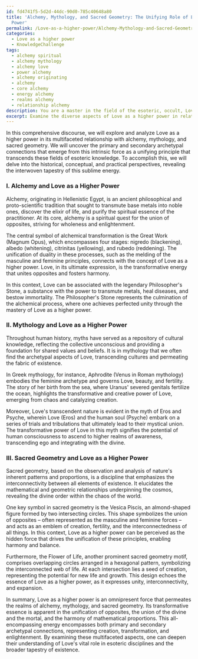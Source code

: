 ```yaml
---
id: fd4741f5-5d2d-44dc-90d0-785c40648a80
title: 'Alchemy, Mythology, and Sacred Geometry: The Unifying Role of Love as a Higher
  Power'
permalink: /Love-as-a-higher-power/Alchemy-Mythology-and-Sacred-Geometry-The-Unifying-Role-of-Love-as-a-Higher-Power/
categories:
  - Love as a higher power
  - KnowledgeChallenge
tags:
  - alchemy spiritual
  - alchemy mythology
  - alchemy love
  - power alchemy
  - alchemy originating
  - alchemy
  - core alchemy
  - energy alchemy
  - realms alchemy
  - relationship alchemy
description: You are a master in the field of the esoteric, occult, Love as a higher power and Education. You are a writer of tests, challenges, textbooks and deep knowledge on Love as a higher power for initiates and students to gain deep insights and understanding from. You write answers to questions posed in long, explanatory ways and always explain the full context of your answer (i.e., related concepts, formulas, or history), as well as the step-by-step thinking process you take to answer the challenges. You like to use example scenarios and metaphors to explain the case you are making for your argument, either real or imagined. Summarize the key themes, ideas, and conclusions at the end.
excerpt: Examine the diverse aspects of Love as a higher power in relation to the concepts of alchemy, mythology, and sacred geometry, and elucidate the essential primary and secondary archetypal connections that manifest this transcendental force as a unifying principle across these esoteric disciplines.
---
```

In this comprehensive discourse, we will explore and analyze Love as a higher power in its multifaceted relationship with alchemy, mythology, and sacred geometry. We will uncover the primary and secondary archetypal connections that emerge from this intrinsic force as a unifying principle that transcends these fields of esoteric knowledge. To accomplish this, we will delve into the historical, conceptual, and practical perspectives, revealing the interwoven tapestry of this sublime energy.

### I. Alchemy and Love as a Higher Power

Alchemy, originating in Hellenistic Egypt, is an ancient philosophical and proto-scientific tradition that sought to transmute base metals into noble ones, discover the elixir of life, and purify the spiritual essence of the practitioner. At its core, alchemy is a spiritual quest for the union of opposites, striving for wholeness and enlightenment.

The central symbol of alchemical transformation is the Great Work (Magnum Opus), which encompasses four stages: nigredo (blackening), albedo (whitening), citrinitas (yellowing), and rubedo (reddening). The unification of duality in these processes, such as the melding of the masculine and feminine principles, connects with the concept of Love as a higher power. Love, in its ultimate expression, is the transformative energy that unites opposites and fosters harmony.

In this context, Love can be associated with the legendary Philosopher's Stone, a substance with the power to transmute metals, heal diseases, and bestow immortality. The Philosopher's Stone represents the culmination of the alchemical process, where one achieves perfected unity through the mastery of Love as a higher power.

### II. Mythology and Love as a Higher Power

Throughout human history, myths have served as a repository of cultural knowledge, reflecting the collective unconscious and providing a foundation for shared values and beliefs. It is in mythology that we often find the archetypal aspects of Love, transcending cultures and permeating the fabric of existence.

In Greek mythology, for instance, Aphrodite (Venus in Roman mythology) embodies the feminine archetype and governs Love, beauty, and fertility. The story of her birth from the sea, where Uranus' severed genitals fertilize the ocean, highlights the transformative and creative power of Love, emerging from chaos and catalyzing creation.

Moreover, Love's transcendent nature is evident in the myth of Eros and Psyche, wherein Love (Eros) and the human soul (Psyche) embark on a series of trials and tribulations that ultimately lead to their mystical union. The transformative power of Love in this myth signifies the potential of human consciousness to ascend to higher realms of awareness, transcending ego and integrating with the divine.

### III. Sacred Geometry and Love as a Higher Power

Sacred geometry, based on the observation and analysis of nature's inherent patterns and proportions, is a discipline that emphasizes the interconnectivity between all elements of existence. It elucidates the mathematical and geometric relationships underpinning the cosmos, revealing the divine order within the chaos of the world.

One key symbol in sacred geometry is the Vesica Piscis, an almond-shaped figure formed by two intersecting circles. This shape symbolizes the union of opposites – often represented as the masculine and feminine forces – and acts as an emblem of creation, fertility, and the interconnectedness of all things. In this context, Love as a higher power can be perceived as the hidden force that drives the unification of these principles, enabling harmony and balance.

Furthermore, the Flower of Life, another prominent sacred geometry motif, comprises overlapping circles arranged in a hexagonal pattern, symbolizing the interconnected web of life. At each intersection lies a seed of creation, representing the potential for new life and growth. This design echoes the essence of Love as a higher power, as it expresses unity, interconnectivity, and expansion.

In summary, Love as a higher power is an omnipresent force that permeates the realms of alchemy, mythology, and sacred geometry. Its transformative essence is apparent in the unification of opposites, the union of the divine and the mortal, and the harmony of mathematical proportions. This all-encompassing energy encompasses both primary and secondary archetypal connections, representing creation, transformation, and enlightenment. By examining these multifaceted aspects, one can deepen their understanding of Love's vital role in esoteric disciplines and the broader tapestry of existence.
